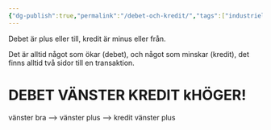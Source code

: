 ```yaml
---
{"dg-publish":true,"permalink":"/debet-och-kredit/","tags":["industriellekonomi"]}
---
```


Debet är plus eller till, kredit är minus eller från. 

Det är alltid något som ökar (debet), och något som minskar (kredit), det finns alltid två sidor till en transaktion. 

# DEBET VÄNSTER KREDIT kHÖGER!

vänster bra --> vänster plus --> kredit vänster plus 